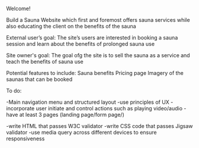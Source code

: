 Welcome! 

Build a Sauna Website which first and foremost offers sauna services while also educating the client on the benefits of the sauna

External user’s goal:
The site’s users are interested in booking a sauna session and learn about the benefits of prolonged sauna use

Site owner's goal:
The goal ofg the site is to sell the sauna as a service and teach the benefits of sauna use 

Potential features to include:
Sauna benefits
Pricing page
Imagery of the saunas that can be booked



To do: 

-Main navigation menu and structured layout
-use principles of UX 
-incorporate user initiate and control actions such as playing video/audio
-have at least 3 pages (landing page/form page/)

-write HTML that passes W3C validator
-write CSS code that passes Jigsaw validator
-use media query across different devices to ensure responsiveness 

